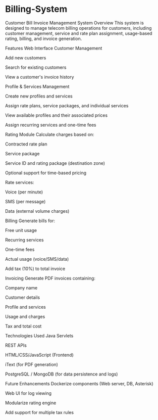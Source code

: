 # Billing-System
Customer Bill Invoice Management System
Overview
This system is designed to manage telecom billing operations for customers, including customer management, service and rate plan assignment, usage-based rating, billing, and invoice generation.

Features
Web Interface
Customer Management

Add new customers

Search for existing customers

View a customer's invoice history

Profile & Services Management

Create new profiles and services

Assign rate plans, service packages, and individual services

View available profiles and their associated prices

Assign recurring services and one-time fees

Rating Module
Calculate charges based on:

Contracted rate plan

Service package

Service ID and rating package (destination zone)

Optional support for time-based pricing

Rate services:

Voice (per minute)

SMS (per message)

Data (external volume charges)

Billing
Generate bills for:

Free unit usage

Recurring services

One-time fees

Actual usage (voice/SMS/data)

Add tax (10%) to total invoice

Invoicing
Generate PDF invoices containing:

Company name

Customer details

Profile and services

Usage and charges

Tax and total cost

Technologies Used
Java Servlets

REST APIs

HTML/CSS/JavaScript (Frontend)

iText (for PDF generation)

PostgreSQL / MongoDB (for data persistence and logs)

Future Enhancements
Dockerize components (Web server, DB, Asterisk)

Web UI for log viewing

Modularize rating engine

Add support for multiple tax rules


